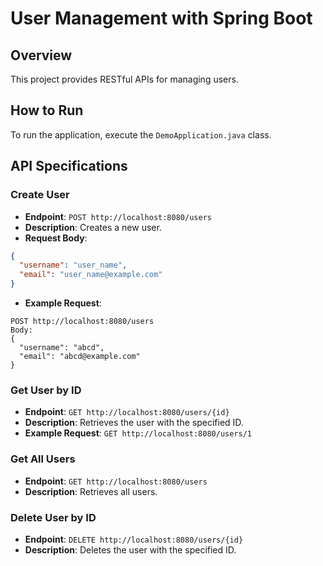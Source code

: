 
# User Management with Spring Boot

## Overview
This project provides RESTful APIs for managing users.

## How to Run
To run the application, execute the `DemoApplication.java` class.

## API Specifications

### Create User
- **Endpoint**: `POST http://localhost:8080/users`
- **Description**: Creates a new user.
- **Request Body**:
```json
{
  "username": "user_name",
  "email": "user_name@example.com"
}
```
- **Example Request**:
```
POST http://localhost:8080/users
Body:
{
  "username": "abcd",
  "email": "abcd@example.com"
}
```

### Get User by ID
- **Endpoint**: `GET http://localhost:8080/users/{id}`
- **Description**: Retrieves the user with the specified ID.
- **Example Request**: `GET http://localhost:8080/users/1`

### Get All Users
- **Endpoint**: `GET http://localhost:8080/users`
- **Description**: Retrieves all users.

### Delete User by ID
- **Endpoint**: `DELETE http://localhost:8080/users/{id}`
- **Description**: Deletes the user with the specified ID.       
